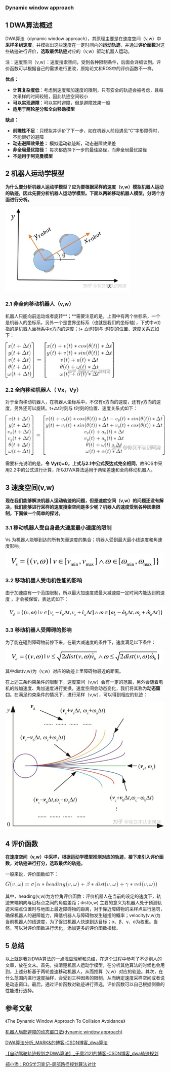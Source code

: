 ### Dynamic window approach

## 1 DWA算法概述

DWA算法（dynamic window approach），其原理主要是在速度空间（v,w）中**采样多组速度**，并模拟出这些速度在一定时间内的**运动轨迹**，并通过**评价函数**对这些轨迹进行评价，**选取最优轨迹**对应的（v,w）驱动机器人运动。

注：速度空间（v,w）：速度搜索空间，受到各种限制条件，后面会详细谈到。评价函数可以根据自己的需求进行更改，原始论文和ROS中的评价函数不一样。

**优点：**

- **计算复杂度低**：考虑到速度和加速度的限制，只有安全的轨迹会被考虑，且每次采样的时间较短，因此轨迹空间较小
- **可以实现避障**：可以实时避障，但是避障效果一般
- **适用于两轮差分和全向移动模型**

**缺点：**

- **前瞻性不足**：只模拟并评价了下一步，如在机器人前段遇见“C”字形障碍时，不能很好的避障
- **动态避障效果差：** 模拟运动轨迹断，动态避障效果差
- **非全局最优路径：** 每次都选择下一步的最佳路径，而非全局最优路径
- **不适用于阿克曼模型**

## **2 机器人运动学模型**

**为什么要分析机器人运动学模型？应为要根据采样的速度（v,w）模拟机器人运动的轨迹，因此先要分析机器人运动学模型。下面以两轮移动机器人模型，分两个方面进行分析。**

![img](DWA.assets/v2-780064a767fa150634cd52ea879a8322_720w.jpg)

### **2.1 非全向移动机器人（v,w）**

机器人只能向前运动或者旋转**；**需要注意的是，上图中有两个坐标系，一个是机器人的坐标系，另外一个是世界坐标系（也就是我们的坐标轴），下式中v(t)指的是机器人坐标系中x方向的速度；t+ △t时刻与 t时刻的位置、速度关系式如下：

![img](DWA.assets/v2-abb20c79958215b374f471f63d0ea93e_720w.jpg)

### **2.2 全向移动机器人（** Vx，Vy）

对于全向移动机器人，在机器人坐标系中，不仅有x方向的速度，还有y方向的速度，另外还可以旋转。t+△t时刻与 t时刻的位置、速度关系式如下：

![img](DWA.assets/v2-9aa856aaa1699bd48d386f44a1dea752_720w.jpg)

需要补充说明的是，**令** **Vy(t)=0，上式与2.1中公式表达式完全相同**，故ROS中采用2.2中的公式进行计算，所以DWA算法适用于两轮差速和全向移动机器人。

## **3 速度空间(v,w)**

**现在我们能够解决机器人运动轨迹的问题，但是速度空间（v,w）的问题还没有解决，我们能够进行采样的速度搜索空间是多少呢？机器人的速度受到各种因素限制，下面做一个简单的探讨。**

### **3.1** 移动机器人受自身最大速度最小速度的限制

Vs 为机器人能够到达的所有矢量速度的集合；机器人受到最大最小线速度和角速度影响。

![img](DWA.assets/v2-8a5c79fcbf6253c1656edbb2c43b76f9_720w.png)

### 3.2 移动机器人受电机性能的影响

由于加速度有一个范围限制，所以最大加速度或最大减速度一定时间内能达到的速度 ，才会被保留，表达式如下：

![img](DWA.assets/v2-23c849941c6fd3fdeb3d506cb096ea65_720w.png)

### 3.3 移动机器人受障碍的影响

为了能在碰到障碍物前停下来，在最大减速度的条件下，速度满足以下条件：

![img](DWA.assets/v2-85d8de192ea4b217660e4a8eceef6857_720w.png)

其中dist(v,w)为（v,w）对应的轨迹上里障碍物最近的距离。



在上述三条约束条件的限制下，速度空间（v,w）会有一定的范围，另外会随着电机的线加速度、角加速度进行变换，速度空间会动态变化，我们将其称为**动态窗口**。在满足约束条件的情况下，进行采样（v,w），可以得到相应的轨迹：

![img](DWA.assets/v2-ad22909389267f32cb092a9b6b548a07_720w.jpg)

## **4 评价函数**

**在速度空间（v,w）中采样，根据运动学模型推测对应的轨迹，接下来引入评价函数，对轨迹进行打分，选取最优的轨迹。**

一般来说，评价函数如下：

![img](DWA.assets/v2-4dfe40677cc4bc0d9af4a01f6ee467e5_720w.png)

其中，heading(v,w)为方位角评价函数：评价机器人在当前的设定的速度下，轨迹末端朝向与目标点之间的角度差距；dist(v,w) 主要的意义为机器人处于预测轨迹末端点位置时与地图上最近障碍物的距离，对于靠近障碍物的采样点进行惩罚，确保机器人的避障能力，降低机器人与障碍物发生碰撞的概率；velocity(v,w)为当前机器人的线速度，为了促进机器人快速到达目标；α、β、γ、σ为权重。当然，可以对评价函数进行优化，添加更多的评价函数指标。

## **5 总结**

以上就是我对DWA算法的一点浅显理解和总结，在这个过程中参考了不少别人的文章，放在文末。首先，搞清楚机器人运动学模型，在分析其他算法的时候也会用到，上述分析基于两轮差速移动机器人，从而推算（v,w）对应的轨迹。其次，在什么范围内进行速度抽样，会受到三种因素的限制，从而确定速度采样空间或者说是动态窗口。最后，通过评价函数对轨迹进行筛选，评价函数可以自己根据侧重的性能进行选择。

## **参考文献**

《The Dynamic Window Approach To Collision Avoidance》

[机器人局部避障的动态窗口法(dynamic window approach)](https://link.zhihu.com/?target=https%3A//heyijia.blog.csdn.net/article/details/44983551%3Fspm%3D1001.2014.3001.5506)

[DWA算法分析_MARK&的博客-CSDN博客_dwa算法](https://link.zhihu.com/?target=https%3A//blog.csdn.net/peakzuo/article/details/86487923%3Fspm%3D1001.2014.3001.5506)

[【自动驾驶轨迹规划之DWA算法】_无意2121的博客-CSDN博客_dwa轨迹规划](https://link.zhihu.com/?target=https%3A//blog.csdn.net/weixin_65089713/article/details/123955584%3Fspm%3D1001.2014.3001.5506)

[郑小添：ROS学习笔记-局部路径规划算法对比](https://zhuanlan.zhihu.com/p/438853951)